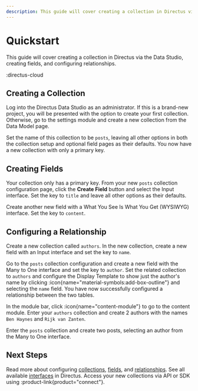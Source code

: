 ```yaml
---
description: This guide will cover creating a collection in Directus via the Data Studio, creating fields, and configurng relationships.
---
```


# Quickstart

This guide will cover creating a collection in Directus via the Data Studio, creating fields, and configuring relationships.

:directus-cloud

## Creating a Collection

Log into the Directus Data Studio as an administrator. If this is a brand-new project, you will be presented with the option to create your first collection. Otherwise, go to the settings module and create a new collection from the Data Model page.

Set the name of this collection to be `posts`, leaving all other options in both the collection setup and optional field pages as their defaults. You now have a new collection with only a primary key.

<!-- TODO: Screenshot of brand new, default collection settings page with only an ID -->

## Creating Fields

Your collection only has a primary key. From your new `posts` collection configuration page, click the **Create Field** button and select the Input interface. Set the key to `title` and leave all other options as their defaults.

Create another new field with a What You See Is What You Get (WYSIWYG) interface. Set the key to `content`.

## Configuring a Relationship

Create a new collection called `authors`. In the new collection, create a new field with an Input interface and set the key to `name`.

Go to the `posts` collection configuration and create a new field with the Many to One interface and set the key to `author`. Set the related collection to `authors` and configure the Display Template to show just the author's name by clicking :icon{name="material-symbols:add-box-outline"} and selecting the `name` field. You have now successfully configured a relationship between the two tables.

In the module bar, click :icon{name="content-module"} to go to the content module. Enter your `authors` collection and create 2 authors with the names `Ben Haynes` and `Rijk van Zanten`.

Enter the `posts` collection and create two posts, selecting an author from the Many to One interface.

<!-- TODO: Screenshot of full editor page with fake post written (from demo data repo) and the autor dropdown expanded. -->

<!-- TODO: Screenshot of both collection setting pages side by side. -->

## Next Steps

Read more about configuring [collections](/data-modeling/collections), [fields](/data-modeling/fields), and [relationships](/data-modeling/reationships). See all available [interfaces](/data-modeling/interfaces) in Directus. Access your new collections via API or SDK using :product-link{product="connect"}.
